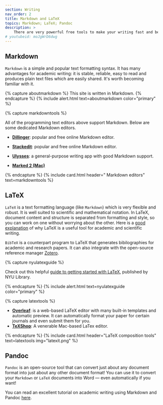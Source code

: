 ```yaml
---
section: Writing
nav_order: 2
title: Markdown and LaTeX 
topics: Markdown; LaTeX; Pandoc
description: >
    There are very powerful free tools to make your writing fast and beautiful, if you're willing to invest a little time into setting them up. 
# youtubeid: moJgWrD6dwg
---
```


## Markdown

`Markdown` is a simple and popular text formatting syntax. It has many advantages for academic writing: it is stable, reliable, easy to read and produces plain text files which are easily shared. It's worth becoming familiar with it.

{% capture aboutmarkdown %}
This site is written in Markdown.
{% endcapture %}
{% include alert.html text=aboutmarkdown color="primary" %}

{% capture markdowntools %}

All of the programming text editors above support Markdown. Below are some dedicated Markdown editors. 

- **[Dillinger](https://dillinger.io)**:  popular and free online Markdown editor.

- **[Stackedit](https://stackedit.io)**: popular and free online Markdown editor.

- **[Ulysses](https://ulysses.app)**: a general-purpose writing app with good Markdown support.

- **[Marked 2 (Mac)](https://marked2app.com)**

{% endcapture %}
{% include card.html header="<i class='fab fa-markdown'></i> Markdown editors" text=markdowntools %}

## LaTeX

`LaTeX` is a text formatting language (like `Markdown`) which is very flexible and robust. It is well suited to scientific and mathematical notation. In LaTeX, document content and structure is separated from formatting and style, so you can work on one without worrying about the other. Here is a [good explanation](https://nitens.org/w/latex/) of why LaTeX is a useful tool for academic and scientific writing.

`BibTeX` is a counterpart program to LaTeX that generates bibilographies for academic and research papers. It can also integrate with the open-source reference manager [Zotero](https://www.zotero.org/). 

{% capture nyulatexguide %}

Check out this helpful [guide to getting started with LaTeX](https://guides.nyu.edu/LaTeX/), published by NYU Library.

{% endcapture %}
{% include alert.html text=nyulatexguide color="primary" %}

{% capture latextools %}

- **[Overleaf](https://www.overleaf.com)**: is a web-based LaTeX editor with many built-in templates and automatic preview. It can automatically format your paper for certain journals and even submit them for you.
- **[TeXShop](https://pages.uoregon.edu/koch/texshop/)**: A venerable Mac-based LaTex editor. 

{% endcapture %}
{% include card.html header="LaTeX composition tools" text=latextools img="latexit.png" %}

## Pandoc

`Pandoc` is an open-source tool that can convert just about any document format into just about any other document format! You can use it to convert your `Markdown` or `LaTeX` documents into Word — even automatically if you want!

You can read an excellent tutorial on academic writing using Markdown and Pandoc [here](https://evanwill.github.io/write-md/).